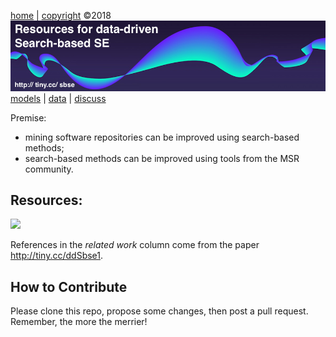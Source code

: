 
[home](http://tiny.cc/sbse) |
[copyright](https://github.com/ai-se/ResourcesDataDrivenSBSE/blob/master/LICENSE.md) &copy;2018 
<br>
[<img width=900 src="img/banner.png">](http://tiny.cc/sbse)<br> 
[models](xx) |
[data](xx) |
[discuss](https://github.com/ai-se/ResourcesDataDrivenSBSE/issues)

 

Premise:

- mining software repositories can be improved using search-based methods;
- search-based methods can be improved using
  tools from the MSR community.


## Resources:

![](https://github.com/ai-se/ResourceDataDrivenSBSE/raw/master/img/image0.png)

References in the _related work_ column come from the paper http://tiny.cc/ddSbse1.

## How to Contribute

Please clone this repo, propose some changes, then post a pull request. Remember, the more the merrier!
